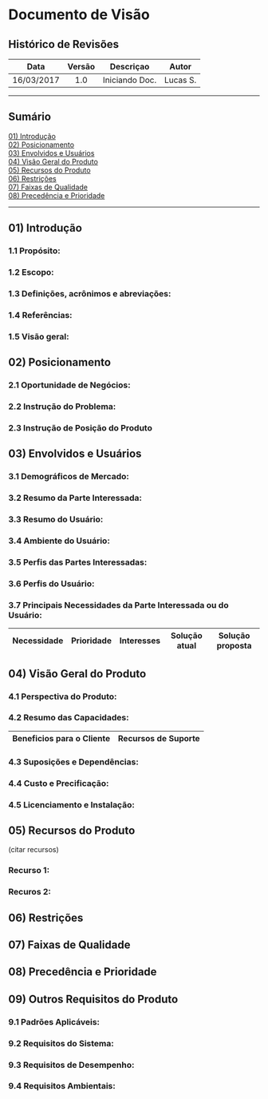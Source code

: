 # Documento de Visão

## Histórico de Revisões

|    Data    | Versão |     Descriçao     |   Autor   |
|:----------:|:------:|:-----------------:|:---------:|
| 16/03/2017 |   1.0  | Iniciando Doc.    | Lucas S.  |

------

## Sumário

[01) Introdução](#01-introdução)  
[02) Posicionamento](#02-posicionamento)  
[03) Envolvidos e Usuários](#03-descrição-dos-envolvidos-e-dos-usuários)  
[04) Visão Geral do Produto](#04-visão-geral-do-produto)  
[05) Recursos do Produto](#05-recursos-do-produto)  
[06) Restrições](#06-restrições)  
[07) Faixas de Qualidade](#07-faixas-de-qualidade)  
[08) Precedência e Prioridade](#08-precência-e-prioridade)

------

## 01) Introdução

### 1.1 Propósito:

### 1.2 Escopo:

### 1.3 Definições, acrônimos e abreviações:

### 1.4 Referências: 

### 1.5 Visão geral: 


## 02) Posicionamento

### 2.1 Oportunidade de Negócios:

### 2.2 Instrução do Problema: 

### 2.3 Instrução de Posição do Produto  


## 03) Envolvidos e Usuários

### 3.1 Demográficos de Mercado: 

### 3.2 Resumo da Parte Interessada: 

### 3.3 Resumo do Usuário: 

### 3.4 Ambiente do Usuário: 

### 3.5 Perfis das Partes Interessadas: 

### 3.6 Perfis do Usuário:

### 3.7 Principais Necessidades da Parte Interessada ou do Usuário: 


|     Necessidade     |     Prioridade     |     Interesses     |     Solução atual     |     Solução proposta     |
|:-------------------:|:------------------:|:------------------:|:---------------------:|:------------------------:|


## 04) Visão Geral do Produto

### 4.1 Perspectiva do Produto:

### 4.2 Resumo das Capacidades: 


|          Beneficios para o Cliente          |          Recursos de Suporte          |
|:-------------------------------------------:|:-------------------------------------:|


### 4.3 Suposições e Dependências:

### 4.4 Custo e Precificação: 

### 4.5 Licenciamento e Instalação: 


## 05) Recursos do Produto

(citar recursos)

### Recurso 1:
### Recuros 2:


## 06) Restrições



## 07) Faixas de Qualidade



## 08) Precedência e Prioridade



## 09) Outros Requisitos do Produto

### 9.1 Padrões Aplicáveis:

### 9.2 Requisitos do Sistema:

### 9.3 Requisitos de Desempenho:

### 9.4 Requisitos Ambientais: